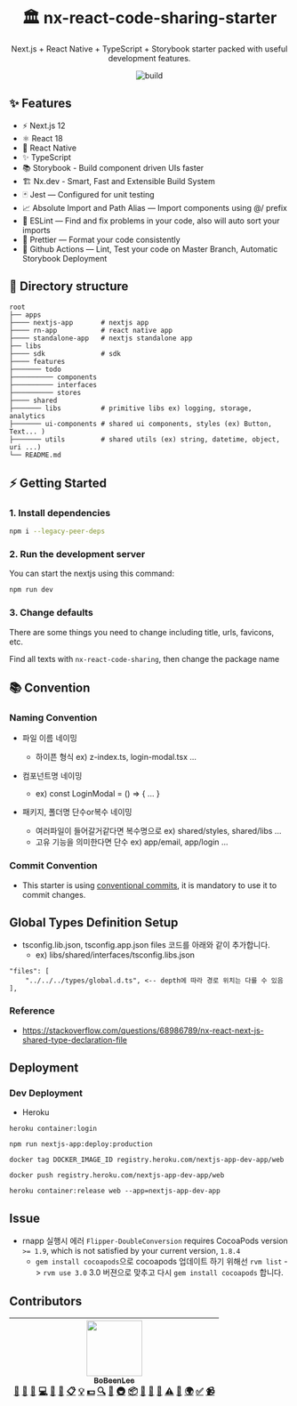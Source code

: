 <div align="center">
<h1>🏛 nx-react-code-sharing-starter</h1>

<p>Next.js + React Native + TypeScript + Storybook starter packed with useful development features.</p>

![build](https://github.com/BoBeenLee/nx-react-code-sharing/actions/workflows/ci-cd.yml/badge.svg)

</div>

## ✨ Features

- ⚡️ Next.js 12
- ⚛️ React 18
- 📱 React Native
- ✨ TypeScript
- 📚 Storybook - Build component driven UIs faster
- 🏗 Nx.dev - Smart, Fast and Extensible Build System
- 🃏 Jest — Configured for unit testing
- 📈 Absolute Import and Path Alias — Import components using @/ prefix
- 📏 ESLint — Find and fix problems in your code, also will auto sort your imports
- 💖 Prettier — Format your code consistently
- 👷 Github Actions — Lint, Test your code on Master Branch, Automatic Storybook Deployment

## 📂 Directory structure

    root
    ├── apps
    ├──── nextjs-app       # nextjs app
    ├──── rn-app           # react native app
    ├──── standalone-app   # nextjs standalone app
    ├── libs
    ├──── sdk              # sdk
    ├──── features
    ├─────── todo
    ├────────── components
    ├────────── interfaces
    ├────────── stores
    ├──── shared
    ├─────── libs          # primitive libs ex) logging, storage, analytics
    ├─────── ui-components # shared ui components, styles (ex) Button, Text... )
    ├─────── utils         # shared utils (ex) string, datetime, object, uri ...)
    └── README.md

## ⚡️ Getting Started

### 1. Install dependencies

```bash
npm i --legacy-peer-deps
```

### 2. Run the development server

You can start the nextjs using this command:

```bash
npm run dev
```

### 3. Change defaults

There are some things you need to change including title, urls, favicons, etc.

Find all texts with `nx-react-code-sharing`, then change the package name

## 📚 Convention

### Naming Convention

- 파일 이름 네이밍
  - 하이픈 형식 ex) z-index.ts, login-modal.tsx ...
- 컴포넌트명 네이밍
  - ex) const LoginModal = () => { ... }
- 패키지, 폴더명 단수or복수 네이밍

  - 여러파일이 들어갈거같다면 복수명으로
    ex) shared/styles, shared/libs ...
  - 고유 기능을 의미한다면 단수
    ex) app/email, app/login ...

### Commit Convention

- This starter is using [conventional commits](https://www.conventionalcommits.org/en/v1.0.0/), it is mandatory to use it to commit changes.

## Global Types Definition Setup

- tsconfig.lib.json, tsconfig.app.json files 코드를 아래와 같이 추가합니다.
  - ex) libs/shared/interfaces/tsconfig.libs.json

```
"files": [
    "../../../types/global.d.ts", <-- depth에 따라 경로 위치는 다를 수 있음
],
```

### Reference

- https://stackoverflow.com/questions/68986789/nx-react-next-js-shared-type-declaration-file

## Deployment

### Dev Deployment

- Heroku

```
heroku container:login

npm run nextjs-app:deploy:production

docker tag DOCKER_IMAGE_ID registry.heroku.com/nextjs-app-dev-app/web

docker push registry.heroku.com/nextjs-app-dev-app/web

heroku container:release web --app=nextjs-app-dev-app
```

## Issue

- rnapp 실행시 에러 `Flipper-DoubleConversion` requires CocoaPods version `>= 1.9`, which is not satisfied by your current version, `1.8.4`
  - `gem install cocoapods`으로 cocoapods 업데이트 하기 위해선 `rvm list` -> `rvm use 3.0` 3.0 버젼으로 맞추고 다시 `gem install cocoapods` 합니다.

## Contributors

<!-- ALL-CONTRIBUTORS-LIST:START - Do not remove or modify this section -->
<!-- prettier-ignore -->
| [<img src="https://avatars0.githubusercontent.com/u/1489321?v=4" width="100px;"/><br /><sub><b>BoBeenLee</b></sub>](https://bbl.netlify.com/)<br />[💬](#question-BoBinLee "Answering Questions") [📝](#blog-BoBinLee "Blogposts") [🐛](https://github.com/BoBinLee/asking-price/issues?q=author%3ABoBinLee "Bug reports") [💻](https://github.com/BoBinLee/asking-price/commits?author=BoBinLee "Code") [🎨](#design-BoBinLee "Design") [📖](https://github.com/BoBinLee/asking-price/commits?author=BoBinLee "Documentation") [📋](#eventOrganizing-BoBinLee "Event Organizing") [💡](#example-BoBinLee "Examples") [💵](#financial-BoBinLee "Financial") [🔍](#fundingFinding-BoBinLee "Funding Finding") [🤔](#ideas-BoBinLee "Ideas, Planning, & Feedback") [🚇](#infra-BoBinLee "Infrastructure (Hosting, Build-Tools, etc)") [📦](#platform-BoBinLee "Packaging/porting to new platform") [🔌](#plugin-BoBinLee "Plugin/utility libraries") [👀](#review-BoBinLee "Reviewed Pull Requests") [📢](#talk-BoBinLee "Talks") [⚠️](https://github.com/BoBinLee/asking-price/commits?author=BoBinLee "Tests") [🔧](#tool-BoBinLee "Tools") [🌍](#translation-BoBinLee "Translation") [✅](#tutorial-BoBinLee "Tutorials") [📹](#video-BoBinLee "Videos") |
| :---: |

<!-- ALL-CONTRIBUTORS-LIST:END -->
